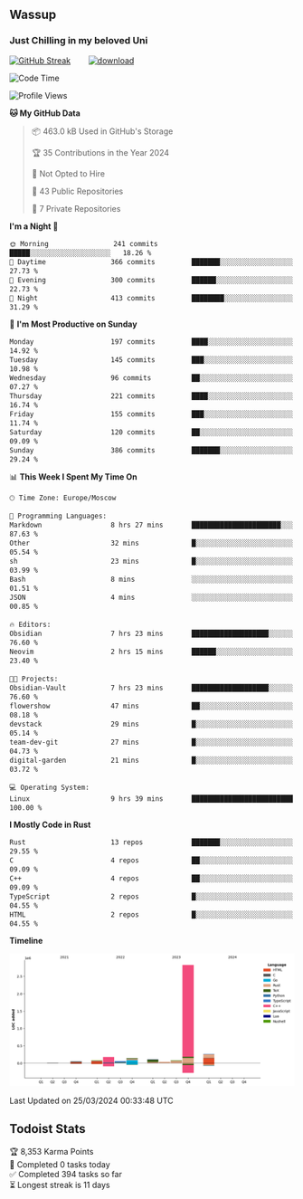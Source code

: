 ## Wassup 
### Just Chilling in my beloved Uni 

<!--
-->

[![GitHub Streak](http://github-readme-streak-stats.herokuapp.com?user=archeoss&theme=shades-of-purple&hide_border=true&date_format=j%20M%5B%20Y%5D)](https://git.io/streak-stats)&nbsp;&nbsp;&nbsp;&nbsp;&nbsp;&nbsp;&nbsp;&nbsp;[![download](https://user-images.githubusercontent.com/68448737/147796309-d8b65b1d-4dde-40d9-b03a-2b42aaa6cd43.jpeg)
](http://bmstu.ru/)

<!--START_SECTION:waka-->
![Code Time](http://img.shields.io/badge/Code%20Time-2%2C566%20hrs%2019%20mins-blue)

![Profile Views](http://img.shields.io/badge/Profile%20Views-5-blue)

**🐱 My GitHub Data** 

> 📦 463.0 kB Used in GitHub's Storage 
 > 
> 🏆 35 Contributions in the Year 2024
 > 
> 🚫 Not Opted to Hire
 > 
> 📜 43 Public Repositories 
 > 
> 🔑 7 Private Repositories 
 > 
**I'm a Night 🦉** 

```text
🌞 Morning                241 commits         █████░░░░░░░░░░░░░░░░░░░░   18.26 % 
🌆 Daytime                366 commits         ███████░░░░░░░░░░░░░░░░░░   27.73 % 
🌃 Evening                300 commits         ██████░░░░░░░░░░░░░░░░░░░   22.73 % 
🌙 Night                  413 commits         ████████░░░░░░░░░░░░░░░░░   31.29 % 
```
📅 **I'm Most Productive on Sunday** 

```text
Monday                   197 commits         ████░░░░░░░░░░░░░░░░░░░░░   14.92 % 
Tuesday                  145 commits         ███░░░░░░░░░░░░░░░░░░░░░░   10.98 % 
Wednesday                96 commits          ██░░░░░░░░░░░░░░░░░░░░░░░   07.27 % 
Thursday                 221 commits         ████░░░░░░░░░░░░░░░░░░░░░   16.74 % 
Friday                   155 commits         ███░░░░░░░░░░░░░░░░░░░░░░   11.74 % 
Saturday                 120 commits         ██░░░░░░░░░░░░░░░░░░░░░░░   09.09 % 
Sunday                   386 commits         ███████░░░░░░░░░░░░░░░░░░   29.24 % 
```


📊 **This Week I Spent My Time On** 

```text
🕑︎ Time Zone: Europe/Moscow

💬 Programming Languages: 
Markdown                 8 hrs 27 mins       ██████████████████████░░░   87.63 % 
Other                    32 mins             █░░░░░░░░░░░░░░░░░░░░░░░░   05.54 % 
sh                       23 mins             █░░░░░░░░░░░░░░░░░░░░░░░░   03.99 % 
Bash                     8 mins              ░░░░░░░░░░░░░░░░░░░░░░░░░   01.51 % 
JSON                     4 mins              ░░░░░░░░░░░░░░░░░░░░░░░░░   00.85 % 

🔥 Editors: 
Obsidian                 7 hrs 23 mins       ███████████████████░░░░░░   76.60 % 
Neovim                   2 hrs 15 mins       ██████░░░░░░░░░░░░░░░░░░░   23.40 % 

🐱‍💻 Projects: 
Obsidian-Vault           7 hrs 23 mins       ███████████████████░░░░░░   76.60 % 
flowershow               47 mins             ██░░░░░░░░░░░░░░░░░░░░░░░   08.18 % 
devstack                 29 mins             █░░░░░░░░░░░░░░░░░░░░░░░░   05.14 % 
team-dev-git             27 mins             █░░░░░░░░░░░░░░░░░░░░░░░░   04.73 % 
digital-garden           21 mins             █░░░░░░░░░░░░░░░░░░░░░░░░   03.72 % 

💻 Operating System: 
Linux                    9 hrs 39 mins       █████████████████████████   100.00 % 
```

**I Mostly Code in Rust** 

```text
Rust                     13 repos            ███████░░░░░░░░░░░░░░░░░░   29.55 % 
C                        4 repos             ██░░░░░░░░░░░░░░░░░░░░░░░   09.09 % 
C++                      4 repos             ██░░░░░░░░░░░░░░░░░░░░░░░   09.09 % 
TypeScript               2 repos             █░░░░░░░░░░░░░░░░░░░░░░░░   04.55 % 
HTML                     2 repos             █░░░░░░░░░░░░░░░░░░░░░░░░   04.55 % 
```



**Timeline**

![Lines of Code chart](https://raw.githubusercontent.com/archeoss/archeoss/master/assets/bar_graph.png)


 Last Updated on 25/03/2024 00:33:48 UTC
<!--END_SECTION:waka-->

## Todoist Stats

<!-- TODO-IST:START -->
🏆  8,353 Karma Points           
🌸  Completed 0 tasks today           
✅  Completed 394 tasks so far           
⏳  Longest streak is 11 days
<!-- TODO-IST:END -->
